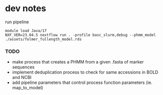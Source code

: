 # dev notes


run pipeline
```
module load Java/17
NXF_VER=23.04.5 nextflow run . -profile basc_slurm,debug --phmm_model ./assets/folmer_fullength_model.rds
```


### TODO

- make process that creates a PHMM from a given .fasta of marker sequences
- implement deduplication process to check for same accessions in BOLD and NCBI 
- add pipeline parameters that control process function parameters (ie. map_to_model)